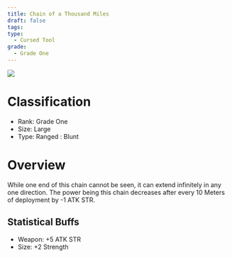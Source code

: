 ```yaml
---
title: Chain of a Thousand Miles
draft: false
tags: 
type:
  - Cursed Tool
grade:
  - Grade One
---
```

![](https://lh7-us.googleusercontent.com/TGKb6wLzmG61U3PUWp15lbicamN5ueEHPyFE8jXVuccPVOgDPqFsQpVTmvo4Tqvb2et4QvpuPBMgmVAKkGIVjKP1mioO4QdfKQKLQFzPv1_5kxy1WY8B8Njb8cRs58OBnHXlHcL4PvC3y4yiKlrbyOU)
# Classification
- Rank: Grade One
- Size: Large
- Type: Ranged : Blunt

# Overview
While one end of this chain cannot be seen, it can extend infinitely in any one direction. The power being this chain decreases after every 10 Meters of deployment by -1 ATK STR.

## Statistical Buffs
- Weapon: +5 ATK STR
- Size: +2 Strength

